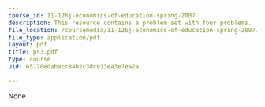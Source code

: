 ```yaml
---
course_id: 11-126j-economics-of-education-spring-2007
description: This resource contains a problem set with four problems.
file_location: /coursemedia/11-126j-economics-of-education-spring-2007/65170e0abacc84b2c3dc913e43e7ea2a_ps3.pdf
file_type: application/pdf
layout: pdf
title: ps3.pdf
type: course
uid: 65170e0abacc84b2c3dc913e43e7ea2a

---
```

None